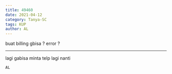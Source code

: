 ```yaml
---
title: 49460
date: 2021-04-12
category: Tanya-SC
tags: KUP
author: AL
---
```


buat billing gbisa ? error ?

---

lagi gabisa minta telp lagi nanti

`AL`
